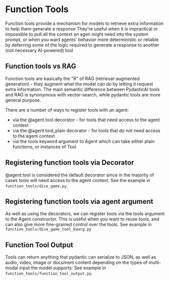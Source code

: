 # Function Tools
Function tools provide a mechanism for models to retrieve extra information to help them generate a response
They're useful when it is impractical or impossible to pull all the context an agen might need into the system prompt,
or when you want agents' behavior more deterministic or reliable by deferring some of the logic required to generate a 
response to another (not necessary AI-powered) tool

## Function tools vs RAG
Function tools are basically the "R" of RAG (retrieval-augmented generation) - they augment what the model can
do by letting it request extra information.
The main semantic difference between PydanticAI tools and RAG is synonymous with vector-search, while pydantic tools
are more general purpose. 

There are a number of ways to register tools with an agent:
- via the @agent.tool decorator - for tools that need access to the agent context
- via the @agent.tool_plain decorator - for tools that do not need access to the agent context
- via the tools keyword argument to Agent which can take either plain functions, or instances of Tool

## Registering function tools via Decorator
@agent.tool is considered the default decorator since in the majority of cases tools will need access to the 
agent context. See the example in `function_tools/dice_game.py`.

## Registering function tools via agent argument
As well as using the decorators, we can register tools via the tools argument to the Agent constructor.
This is useful when you want to reuse tools, and can also give more fine-grained control over the tools.
See example in `function_tools/dice_game_tool_kwarg.py`

## Function Tool Output
Tools can return anything that pydantic can serialize to JSON, as well as audio, video, image or
document content depending on the types of multi-modal input the model supports:
See example in `function_tools/function_tool_output.py`.
